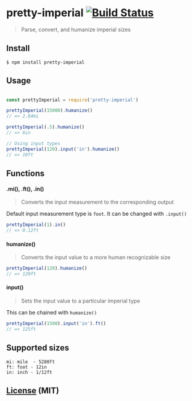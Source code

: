# pretty-imperial [![Build Status](https://travis-ci.org/stevelacy/pretty-imperial.svg?branch=master)](https://travis-ci.org/stevelacy/pretty-imperial)

> Parse, convert, and humanize imperial sizes

## Install

```shell
$ npm install pretty-imperial
```
## Usage

```js

const prettyImperial = require('pretty-imperial')

prettyImperial(15000).humanize()
// => 2.84mi

prettyImperial(.5).humanize()
// => 6in

// Using input types
prettyImperial(120).input('in').humanize()
// => 10ft

```

## Functions

#### .mi(), .ft(), .in()
> Converts the input measurement to the corresponding output

Default input measurement type is `foot`. It can be changed with `.input()`

```js
prettyImperial(1).in()
// => 0.12ft
```

#### humanize()
> Converts the input value to a more human recognizable size

```js
prettyImperial(120).humanize()
// => 120ft

```

#### input()
> Sets the input value to a particular imperial type

This can be chained with `humanize()`

```js
prettyImperial(1500).input('in').ft()
// => 125ft

```

## Supported sizes

```
mi: mile  - 5280ft
ft: foot - 12in
in: inch - 1/12ft

```

## [License](LICENSE) (MIT)
